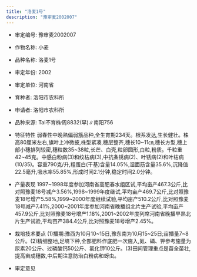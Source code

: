 ```yaml
---
title: "洛麦1号"
description: "豫审麦2002007"
---
```

* 审定编号:  豫审麦2002007

*  作物名称:  小麦

*  品种名称:  洛麦1号

*  审定年份:  2002

*  审定单位:  河南省

* 育种者:  洛阳市农科所

*  申请者:  洛阳市农科所

*  品种来源:  Tal不育株∕周8832(早)∥南阳756

*  特征特性
弱春性中晚熟偏弱筋品种,全生育期234天。根系发达,生长健壮。株高80厘米左右,旗叶上冲微披,株型紧凑,穗层整齐,穗长10~11㎝,穗长方型,穗上部小穗排列较密,穗粒数35~38粒,长芒、白壳,粒卵圆形,白粒,粉质。千粒重42~45克。中感白粉病(3)和纹枯病(3),中抗条锈病(2)、叶锈病(2)和叶枯病(10/35)。容重790克/升,粗蛋白(干基)含量14.05%,湿面筋含量35.6%,沉降值22.5毫升,吸水率55.85%,形成时间2.1分钟,稳定时间2.0分钟。

*  产量表现
1997~1998年度参加河南省高肥春水组区试,平均亩产467.3公斤,比对照豫麦18号减产3.56%,1998~1999年度继试,平均亩产469.7公斤,比对照豫麦18号增产5.58%,1999~2000年度继续试验,平均亩产510.2公斤,比对照豫麦18号减产7.41%,2000~2001年度参加河南省晚播组北片生产试验,平均亩产457.9公斤,比对照豫麦18号增产1.18%,2001~2002年度列席河南省晚播早熟北片生产试验,平均亩产384.4公斤,比对照豫麦18号增产2.45%。

*  栽培技术要点
(1)播期:豫西为10月10~15日,豫东南为10月15~25日;亩播量7~8公斤。(2)精细整地,足墒下种,全部肥料作底肥一次施入,氮、磷、钾参考施量为尿素20公斤、过磷酸钙50公斤、氯化钾10公斤。(3)田间管理重点是苗全苗壮,提高亩成穗数,中后期注意防治白粉病和蚜虫。

*  审定意见

